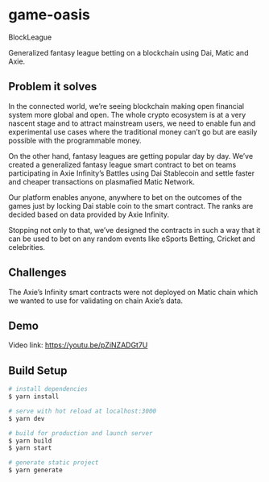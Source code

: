 # game-oasis

BlockLeague

Generalized fantasy league betting on a blockchain using Dai, Matic and Axie.

## Problem it solves

In the connected world, we’re seeing blockchain making open financial system more global and open. The whole crypto ecosystem is at a very nascent stage and to attract mainstream users, we need to enable fun and experimental use cases where the traditional money can’t go but are easily possible with the programmable money.

On the other hand, fantasy leagues are getting popular day by day. We’ve created a generalized fantasy league smart contract to bet on teams participating in Axie Infinity’s Battles using Dai Stablecoin and settle faster and cheaper transactions on plasmafied Matic Network.

Our platform enables anyone, anywhere to bet on the outcomes of the games just by locking Dai stable coin to the smart contract. The ranks are decided based on data provided by Axie Infinity.

Stopping not only to that, we’ve designed the contracts in such a way that it can be used to bet on any random events like eSports Betting, Cricket and celebrities.

## Challenges

The Axie’s Infinity smart contracts were not deployed on Matic chain which we wanted to use for validating on chain Axie’s data.

## Demo

Video link: https://youtu.be/pZiNZADGt7U


## Build Setup

``` bash
# install dependencies
$ yarn install

# serve with hot reload at localhost:3000
$ yarn dev

# build for production and launch server
$ yarn build
$ yarn start

# generate static project
$ yarn generate
```
